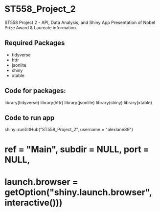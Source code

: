 # ST558_Project_2
ST558 Project 2 - API, Data Analysis, and Shiny App Presentation of
Nobel Prize Award & Laureate information.

## Required Packages
- tidyverse
- httr
- jsonlite
- shiny
- xtable

## Code for packages:

library(tidyverse)
library(httr)
library(jsonlite)
library(shiny)
library(xtable)

## Code to run app

shiny::runGitHub("ST558_Project_2", username = "alexlane89")
#          ref = "Main", subdir = NULL, port = NULL,
#          launch.browser = getOption("shiny.launch.browser", interactive()))